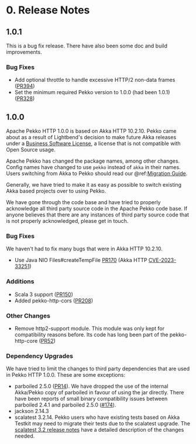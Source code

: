 # 0. Release Notes

## 1.0.1

This is a bug fix release. There have also been some doc and build improvements.

### Bug Fixes
* Add optional throttle to handle excessive HTTP/2 non-data frames ([PR394](https://github.com/apache/pekko-http/pull/394))
* Set the minimum required Pekko version to 1.0.0 (had been 1.0.1) ([PR328](https://github.com/apache/pekko-http/pull/328))

## 1.0.0

Apache Pekko HTTP 1.0.0 is based on Akka HTTP 10.2.10. Pekko came about as a result of Lightbend's decision to make future
Akka releases under a [Business Software License](https://www.lightbend.com/blog/why-we-are-changing-the-license-for-akka),
a license that is not compatible with Open Source usage.

Apache Pekko has changed the package names, among other changes. Config names have changed to use `pekko` instead
of `akka` in their names. Users switching from Akka to Pekko should read our @ref:[Migration Guide](../migration-guide/index.md).

Generally, we have tried to make it as easy as possible to switch existing Akka based projects over to using Pekko.

We have gone through the code base and have tried to properly acknowledge all third party source code in the
Apache Pekko code base. If anyone believes that there are any instances of third party source code that is not
properly acknowledged, please get in touch.

### Bug Fixes
We haven't had to fix many bugs that were in Akka HTTP 10.2.10.

* Use Java NIO Files#createTempFile [PR170](https://github.com/apache/pekko-http/pull/170) (Akka HTTP [CVE-2023-33251](https://doc.akka.io/reference/security-announcements/akka-http-cve-2023-05-15.html))

### Additions
* Scala 3 support ([PR150](https://github.com/apache/pekko-http/pull/150))
* Added pekko-http-cors ([PR208](https://github.com/apache/pekko-http/pull/208))

### Other Changes
* Remove http2-support module. This module was only kept for compatibility reasons before. Its code has long been part of the pekko-http-core ([PR52](https://github.com/apache/pekko-http/pull/52))

### Dependency Upgrades
We have tried to limit the changes to third party dependencies that are used in Pekko HTTP 1.0.0. These are some exceptions:

* parboiled 2.5.0 ([PR14](https://github.com/apache/pekko-http/pull/14)). We have dropped the use of the internal Akka/Pekko copy of parboiled in favour of using the jar directly. There have been reports of small binary compatibility issues between parboiled 2.4.1 and parboiled 2.5.0 ([#174](https://github.com/apache/pekko-http/issues/174)).
* jackson 2.14.3
* scalatest 3.2.14. Pekko users who have existing tests based on Akka Testkit may need to migrate their tests due to the scalatest upgrade. The [scalatest 3.2 release notes](https://www.scalatest.org/release_notes/3.2.0) have a detailed description of the changes needed.
